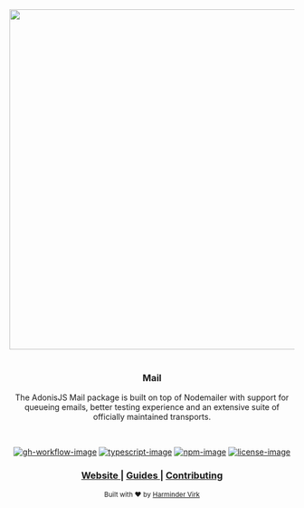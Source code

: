 <div align="center">
  <img src="https://res.cloudinary.com/adonisjs/image/upload/q_100/v1558612869/adonis-readme_zscycu.jpg" width="600px">
</div>

<br />

<div align="center">
  <h3>Mail</h3>
  <p>
    The AdonisJS Mail package is built on top of Nodemailer with support for queueing emails, better testing experience and an extensive suite of officially maintained transports.
  </p>
</div>

<br />

<div align="center">

[![gh-workflow-image]][gh-workflow-url] [![typescript-image]][typescript-url] [![npm-image]][npm-url] [![license-image]][license-url] 

</div>

<div align="center">
  <h3>
    <a href="https://adonisjs.com">
      Website
    </a>
    <span> | </span>
    <a href="https://docs.adonisjs.com/guides/mailer">
      Guides
    </a>
    <span> | </span>
    <a href="CONTRIBUTING.md">
      Contributing
    </a>
  </h3>
</div>

<div align="center">
  <sub>Built with ❤︎ by <a href="https://twitter.com/AmanVirk1">Harminder Virk</a>
</div>

[gh-workflow-image]: https://img.shields.io/github/workflow/status/adonisjs/mail/checks?style=for-the-badge
[gh-workflow-url]: https://github.com/adonisjs/mail/actions/workflows/checks.yml "Github action"

[typescript-image]: https://img.shields.io/badge/Typescript-294E80.svg?style=for-the-badge&logo=typescript
[typescript-url]:  "typescript"

[npm-image]: https://img.shields.io/npm/v/@adonisjs/mail/alpha.svg?style=for-the-badge&logo=npm
[npm-url]: https://www.npmjs.com/package/@adonisjs/mail/v/alpha "npm"

[license-image]: https://img.shields.io/npm/l/@adonisjs/mail?color=blueviolet&style=for-the-badge
[license-url]: LICENSE.md "license"
